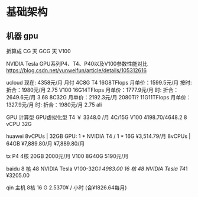 # 基础架构

## 机器 gpu

折算成 CG 天 GCG 天
V100

NVIDIA Tesla GPU系列P4、T4、P40以及V100参数性能对比
https://blog.csdn.net/yunweifun/article/details/105312616

ucloud
现在: 4358元/月 月付
4C8G
T4 16G8TFlops 月单价：1599.5元/月 按时: 折合：1980元/月 2.75
V100 16G14TFlops 月单价：1777.9元/月 时: 折合：2649.6元/月 3.68
  8C32G 月单价：2192.3元/月
2080Ti? 11G11TFlops 月单价：1327.9元/月 时: 折合：1980元/月 2.75
ali

GPU 计算型 GPU虚拟化型
T4 ￥ 3348.0 /月	4C/15G
V100 4198.70/4648.2  8 vCPU	32G

huawei
8vCPUs | 32GB GPU: 1 * NVIDIA T4 / 1 * 16G ¥3,514.79/月
8vCPUs | 64GB	¥7,889.80/月 ¥7,889.80/月

tx
P4 4核	20GB 2000元/月
V100 8G40G 5190元/月

baidu
8 核 48 NVIDIA Tesla V100-32G*1	 4983.00
16 核 48 NVIDIA Tesla T4*1 ¥3205.00

qin
主机 8核 16 G 2.5370¥ / 小时 (合¥1826.64每月)



